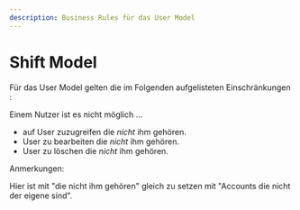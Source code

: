 ```yaml
---
description: Business Rules für das User Model
---
```


# Shift Model

Für das User Model gelten die im Folgenden aufgelisteten Einschränkungen :

Einem Nutzer ist es nicht möglich ...

* auf User zuzugreifen die *nicht* ihm gehören.
* User zu bearbeiten die *nicht* ihm gehören.
* User zu löschen die *nicht* ihm gehören.

Anmerkungen:

Hier ist mit "die nicht ihm gehören" gleich zu setzen mit "Accounts die nicht der eigene sind".
